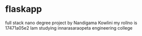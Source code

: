 # flaskapp
full stack nano degree project
by Nandigama Kowlini
my rollno is 17471a05e2
Iam studying innarasaraopeta engineering college

